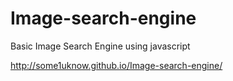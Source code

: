 # Image-search-engine
Basic Image Search Engine using javascript

http://some1uknow.github.io/Image-search-engine/
